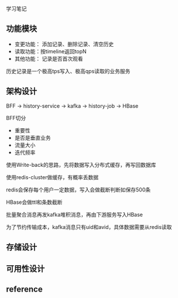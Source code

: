 学习笔记

## 功能模块

- 变更功能： 添加记录、删除记录、清空历史
- 读取功能：按timeline返回topN
- 其他功能： 记录是否首次观看

历史记录是一个极高tps写入、极高qps读取的业务服务

## 架构设计
BFF -> history-service -> kafka -> history-job -> HBase

BFF切分
- 重要性
- 是否是垂直业务
- 流量大小
- 迭代频率


使用Write-back的思路，先将数据写入分布式缓存，再写回数据库

使用redis-cluster做缓存，有概率丢数据

redis会保存每个用户一定数据，写入会做截断判断如保存500条

HBase会做ttl和条数截断

批量聚合消息再发kafka堆积消息，再由下游服务写入HBase

为了节约传输成本，kafka消息只有uid和avid，具体数据需要从redis读取
## 存储设计
## 可用性设计
## reference